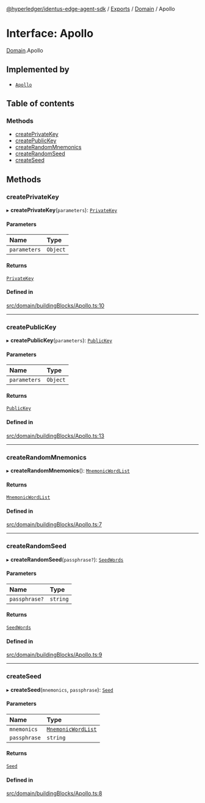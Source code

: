 [@hyperledger/identus-edge-agent-sdk](../README.md) / [Exports](../modules.md) / [Domain](../modules/Domain.md) / Apollo

# Interface: Apollo

[Domain](../modules/Domain.md).Apollo

## Implemented by

- [`Apollo`](../classes/Apollo.md)

## Table of contents

### Methods

- [createPrivateKey](Domain.Apollo.md#createprivatekey)
- [createPublicKey](Domain.Apollo.md#createpublickey)
- [createRandomMnemonics](Domain.Apollo.md#createrandommnemonics)
- [createRandomSeed](Domain.Apollo.md#createrandomseed)
- [createSeed](Domain.Apollo.md#createseed)

## Methods

### createPrivateKey

▸ **createPrivateKey**(`parameters`): [`PrivateKey`](../classes/Domain.PrivateKey.md)

#### Parameters

| Name | Type |
| :------ | :------ |
| `parameters` | `Object` |

#### Returns

[`PrivateKey`](../classes/Domain.PrivateKey.md)

#### Defined in

[src/domain/buildingBlocks/Apollo.ts:10](https://github.com/hyperledger-identus/sdk-ts/blob/bc699428ddd8313d8025ef810d8e7784a65f26cc/src/domain/buildingBlocks/Apollo.ts#L10)

___

### createPublicKey

▸ **createPublicKey**(`parameters`): [`PublicKey`](../classes/Domain.PublicKey.md)

#### Parameters

| Name | Type |
| :------ | :------ |
| `parameters` | `Object` |

#### Returns

[`PublicKey`](../classes/Domain.PublicKey.md)

#### Defined in

[src/domain/buildingBlocks/Apollo.ts:13](https://github.com/hyperledger-identus/sdk-ts/blob/bc699428ddd8313d8025ef810d8e7784a65f26cc/src/domain/buildingBlocks/Apollo.ts#L13)

___

### createRandomMnemonics

▸ **createRandomMnemonics**(): [`MnemonicWordList`](../modules/Domain.md#mnemonicwordlist)

#### Returns

[`MnemonicWordList`](../modules/Domain.md#mnemonicwordlist)

#### Defined in

[src/domain/buildingBlocks/Apollo.ts:7](https://github.com/hyperledger-identus/sdk-ts/blob/bc699428ddd8313d8025ef810d8e7784a65f26cc/src/domain/buildingBlocks/Apollo.ts#L7)

___

### createRandomSeed

▸ **createRandomSeed**(`passphrase?`): [`SeedWords`](Domain.SeedWords.md)

#### Parameters

| Name | Type |
| :------ | :------ |
| `passphrase?` | `string` |

#### Returns

[`SeedWords`](Domain.SeedWords.md)

#### Defined in

[src/domain/buildingBlocks/Apollo.ts:9](https://github.com/hyperledger-identus/sdk-ts/blob/bc699428ddd8313d8025ef810d8e7784a65f26cc/src/domain/buildingBlocks/Apollo.ts#L9)

___

### createSeed

▸ **createSeed**(`mnemonics`, `passphrase`): [`Seed`](Domain.Seed.md)

#### Parameters

| Name | Type |
| :------ | :------ |
| `mnemonics` | [`MnemonicWordList`](../modules/Domain.md#mnemonicwordlist) |
| `passphrase` | `string` |

#### Returns

[`Seed`](Domain.Seed.md)

#### Defined in

[src/domain/buildingBlocks/Apollo.ts:8](https://github.com/hyperledger-identus/sdk-ts/blob/bc699428ddd8313d8025ef810d8e7784a65f26cc/src/domain/buildingBlocks/Apollo.ts#L8)

